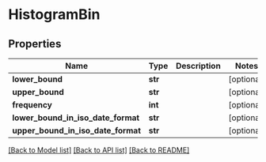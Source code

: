# HistogramBin

## Properties
Name | Type | Description | Notes
------------ | ------------- | ------------- | -------------
**lower_bound** | **str** |  | [optional] 
**upper_bound** | **str** |  | [optional] 
**frequency** | **int** |  | [optional] 
**lower_bound_in_iso_date_format** | **str** |  | [optional] 
**upper_bound_in_iso_date_format** | **str** |  | [optional] 

[[Back to Model list]](../README.md#documentation-for-models) [[Back to API list]](../README.md#documentation-for-api-endpoints) [[Back to README]](../README.md)

